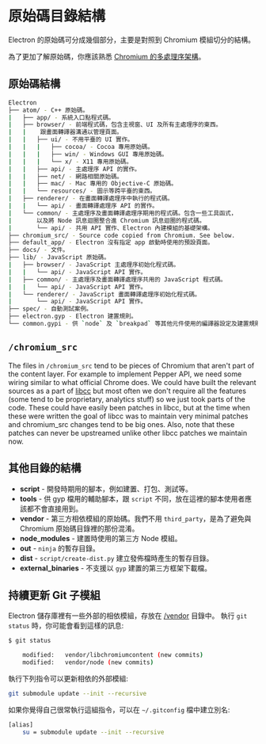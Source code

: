 # 原始碼目錄結構

Electron 的原始碼可分成幾個部分，主要是對照到 Chromium 模組切分的結構。

為了更加了解原始碼，你應該熟悉 [Chromium 的多處理序架構](http://dev.chromium.org/developers/design-documents/multi-process-architecture)。

## 原始碼結構

```sh
Electron
├── atom/ - C++ 原始碼。
|   ├── app/ - 系統入口點程式碼。
|   ├── browser/ - 前端程式碼，包含主視窗、UI 及所有主處理序的東西。
|   |    跟畫面轉譯器溝通以管理頁面。
|   |   ├── ui/ - 不用平臺的 UI 實作。
|   |   |   ├── cocoa/ - Cocoa 專用原始碼。
|   |   |   ├── win/ - Windows GUI 專用原始碼。
|   |   |   └── x/ - X11 專用原始碼。
|   |   ├── api/ - 主處理序 API 的實作。
|   |   ├── net/ - 網路相關原始碼。
|   |   ├── mac/ - Mac 專用的 Objective-C 原始碼。
|   |   └── resources/ - 圖示等跨平臺的東西。
|   ├── renderer/ - 在畫面轉譯處理序中執行的程式碼。
|   |   └── api/ - 畫面轉譯處理序 API 的實作。
|   └── common/ - 主處理序及畫面轉譯處理序期用的程式碼。包含一些工具函式，
|       以及將 Node 訊息迴圈整合進 Chromium 訊息迴圈的程式碼。
|       └── api/ - 共用 API 實作、Electron 內建模組的基礎架構。
├── chromium_src/ - Source code copied from Chromium. See below.
├── default_app/ - Electron 沒有指定 app 啟動時使用的預設頁面。
├── docs/ - 文件。
├── lib/ - JavaScript 原始碼。
|   ├── browser/ - JavaScript 主處理序初始化程式碼。
|   |   └── api/ - JavaScript API 實作。
|   ├── common/ - 主處理序及畫面轉譯處理序共用的 JavaScript 程式碼。
|   |   └── api/ - JavaScript API 實作。
|   └── renderer/ - JavaScript 畫面轉譯處理序初始化程式碼。
|       └── api/ - JavaScript API 實作。
├── spec/ - 自動測試案例。
├── electron.gyp - Electron 建置規則。
└── common.gypi - 供 `node` 及 `breakpad` 等其他元件使用的編譯器設定及建置規則。
```

## `/chromium_src`

The files in `/chromium_src` tend to be pieces of Chromium that aren't part of the content layer. For example to implement Pepper API, we need some wiring similar to what official Chrome does. We could have built the relevant sources as a part of [libcc](../glossary.md#libchromiumcontent) but most often we don't require all the features (some tend to be proprietary, analytics stuff) so we just took parts of the code. These could have easily been patches in libcc, but at the time when these were written the goal of libcc was to maintain very minimal patches and chromium_src changes tend to be big ones. Also, note that these patches can never be upstreamed unlike other libcc patches we maintain now.

## 其他目錄的結構

* **script** - 開發時期用的腳本，例如建置、打包、測試等。
* **tools** - 供 gyp 檔用的輔助腳本，跟 `script` 不同，放在這裡的腳本使用者應該都不會直接用到。
* **vendor** - 第三方相依模組的原始碼。我們不用 `third_party`，是為了避免與 Chromium 原始碼目錄裡的那份混淆。
* **node_modules** - 建置時使用的第三方 Node 模組。
* **out** - `ninja` 的暫存目錄。
* **dist** - `script/create-dist.py` 建立發佈檔時產生的暫存目錄。
* **external_binaries** - 不支援以 `gyp` 建置的第三方框架下載檔。

## 持續更新 Git 子模組

Electron 儲存庫裡有一些外部的相依模組，存放在 [/vendor](https://github.com/electron/electron/tree/master/vendor) 目錄中。 執行 `git status` 時，你可能會看到這樣的訊息:

```sh
$ git status

    modified:   vendor/libchromiumcontent (new commits)
    modified:   vendor/node (new commits)
```

執行下列指令可以更新相依的外部模組:

```sh
git submodule update --init --recursive
```

如果你覺得自己很常執行這組指令，可以在 `~/.gitconfig` 檔中建立別名:

```sh
[alias]
    su = submodule update --init --recursive
```